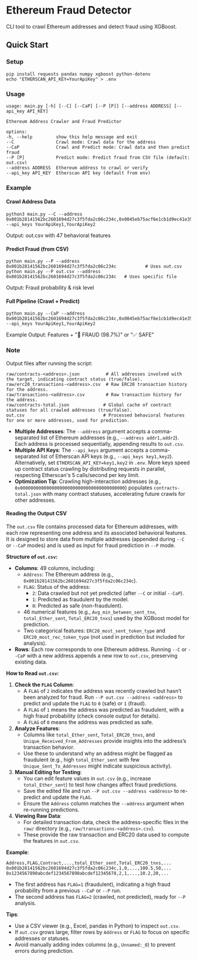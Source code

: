 # Ethereum Fraud Detector

CLI tool to crawl Ethereum addresses and detect fraud using XGBoost.

## Quick Start

### Setup
```
pip install requests pandas numpy xgboost python-dotenv
echo "ETHERSCAN_API_KEY=YourApiKey" > .env
```

### Usage 

    usage: main.py [-h] [--C] [--CaP] [--P [P]] [--address ADDRESS] [--api_key API_KEY]

    Ethereum Address Crawler and Fraud Predictor

    options:
    -h, --help         show this help message and exit
    --C                Crawl mode: Crawl data for the address
    --CaP              Crawl and Predict mode: Crawl data and then predict fraud
    --P [P]            Predict mode: Predict fraud from CSV file (default: out.csv)
    --address ADDRESS  Ethereum address to crawl or verify
    --api_key API_KEY  Etherscan API key (default from env)

### Example

#### Crawl Address Data
```
python3 main.py --C --address 0x001b28141562bc2601694d27c3f5fda2c06c234c,0x0045eb75acf6e1cb1d9ec41e352a879e2cd50b35 --api_keys YourApiKey1,YourApiKey2
```
Output: out.csv with 47 behavioral features

#### Predict Fraud (from CSV)
```
python main.py --P --address 0x001b28141562bc2601694d27c3f5fda2c06c234c           # Uses out.csv
python main.py --P out.csv --address 0x001b28141562bc2601694d27c3f5fda2c06c234c   # Uses specific file
```
Output: Fraud probability & risk level

#### Full Pipeline (Crawl + Predict)
```
python main.py --CaP --address 0x001b28141562bc2601694d27c3f5fda2c06c234c,0x0045eb75acf6e1cb1d9ec41e352a879e2cd50b35 --api_keys YourApiKey1,YourApiKey2
```
Example Output: Features + "🔔 FRAUD (98.7%)" or "✅ SAFE"

### Note

Output files after running the script:

```
raw/contracts-<address>.json          # All addresses involved with the target, indicating contract status (true/false).
raw/erc20_transactions-<address>.csv  # Raw ERC20 transaction history for the address.
raw/transactions-<address>.csv        # Raw transaction history for the address.
raw/contracts-total.json             # Global cache of contract statuses for all crawled addresses (true/false).
out.csv                              # Processed behavioral features for one or more addresses, used for prediction.
```

- **Multiple Addresses**: The `--address` argument accepts a comma-separated list of Ethereum addresses (e.g., `--address addr1,addr2`). Each address is processed sequentially, appending results to `out.csv`.
- **Multiple API Keys**: The `--api_keys` argument accepts a comma-separated list of Etherscan API keys (e.g., `--api_keys key1,key2`). Alternatively, set `ETHERSCAN_API_KEY=key1,key2` in `.env`. More keys speed up contract status crawling by distributing requests in parallel, respecting Etherscan's 5 calls/second per key limit.
- **Optimization Tip**: Crawling high-interaction addresses (e.g., `0x0000000000000000000000000000000000000000`) populates `contracts-total.json` with many contract statuses, accelerating future crawls for other addresses.

#### Reading the Output CSV
The `out.csv` file contains processed data for Ethereum addresses, with each row representing one address and its associated behavioral features. It is designed to store data from multiple addresses (appended during `--C` or `--CaP` modes) and is used as input for fraud prediction in `--P` mode.

**Structure of `out.csv`:**
- **Columns**: 49 columns, including:
  - `Address`: The Ethereum address (e.g., `0x001b28141562bc2601694d27c3f5fda2c06c234c`).
  - `FLAG`: Status of the address:
    - `2`: Data crawled but not yet predicted (after `--C` or initial `--CaP`).
    - `1`: Predicted as fraudulent by the model.
    - `0`: Predicted as safe (non-fraudulent).
  - 46 numerical features (e.g., `Avg_min_between_sent_tnx`, `total_Ether_sent`, `Total_ERC20_tnxs`) used by the XGBoost model for prediction.
  - Two categorical features: `ERC20_most_sent_token_type` and `ERC20_most_rec_token_type` (not used in prediction but included for analysis).
- **Rows**: Each row corresponds to one Ethereum address. Running `--C` or `--CaP` with a new address appends a new row to `out.csv`, preserving existing data.

**How to Read `out.csv`:**
1. **Check the `FLAG` Column**:
   - A `FLAG` of `2` indicates the address was recently crawled but hasn’t been analyzed for fraud. Run `--P out.csv --address <address>` to predict and update the `FLAG` to `0` (safe) or `1` (fraud).
   - A `FLAG` of `1` means the address was predicted as fraudulent, with a high fraud probability (check console output for details).
   - A `FLAG` of `0` means the address was predicted as safe.
2. **Analyze Features**:
   - Columns like `total_Ether_sent`, `Total_ERC20_tnxs`, and `Unique_Received_From_Addresses` provide insights into the address’s transaction behavior.
   - Use these to understand why an address might be flagged as fraudulent (e.g., high `total_Ether_sent` with few `Unique_Sent_To_Addresses` might indicate suspicious activity).
3. **Manual Editing for Testing**:
   - You can edit feature values in `out.csv` (e.g., increase `total_Ether_sent`) to test how changes affect fraud predictions.
   - Save the edited file and run `--P out.csv --address <address>` to re-predict and update the `FLAG`.
   - Ensure the `Address` column matches the `--address` argument when re-running predictions.
4. **Viewing Raw Data**:
   - For detailed transaction data, check the address-specific files in the `raw/` directory (e.g., `raw/transactions-<address>.csv`).
   - These provide the raw transaction and ERC20 data used to compute the features in `out.csv`.

**Example**:
```csv
Address,FLAG,Contract,...,total_Ether_sent,Total_ERC20_tnxs,...
0x001b28141562bc2601694d27c3f5fda2c06c234c,1,0,...,100.5,50,...
0x1234567890abcdef1234567890abcdef12345678,2,1,...,10.2,20,...
```
- The first address has `FLAG=1` (fraudulent), indicating a high fraud probability from a previous `--CaP` or `--P` run.
- The second address has `FLAG=2` (crawled, not predicted), ready for `--P` analysis.

**Tips**:
- Use a CSV viewer (e.g., Excel, pandas in Python) to inspect `out.csv`.
- If `out.csv` grows large, filter rows by `Address` or `FLAG` to focus on specific addresses or statuses.
- Avoid manually adding index columns (e.g., `Unnamed:_0`) to prevent errors during prediction.